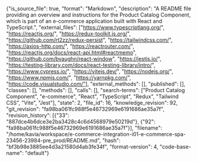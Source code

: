 {"is_source_file": true, "format": "Markdown", "description": "A README file providing an overview and instructions for the Product Catalog Component, which is part of an e-commerce application built with React and TypeScript.", "external_files": ["https://www.typescriptlang.org/", "https://reactjs.org/", "https://redux-toolkit.js.org/", "https://github.com/rt2zz/redux-persist", "https://tailwindcss.com/", "https://axios-http.com/", "https://reactrouter.com/", "https://reactjs.org/docs/react-api.html#reactmemo", "https://github.com/bvaughn/react-window", "https://jestjs.io/", "https://testing-library.com/docs/react-testing-library/intro/", "https://www.cypress.io/", "https://vitejs.dev/", "https://nodejs.org/", "https://www.npmjs.com/", "https://yarnpkg.com/", "https://code.visualstudio.com/"], "external_methods": [], "published": [], "classes": [], "methods": [], "calls": [], "search-terms": ["Product Catalog Component", "e-commerce", "React", "TypeScript", "Redux", "Tailwind CSS", "Vite", "Jest"], "state": 2, "file_id": 16, "knowledge_revision": 92, "git_revision": "fa98ba061fc988f5e46732969e6191686ae35a7f", "revision_history": [{"33": "887dce4b6dce3e2ba3428c4c6d4568979e50219d"}, {"92": "fa98ba061fc988f5e46732969e6191686ae35a7f"}], "filename": "/home/kavia/workspace/e-commerce-integration-i01-e-commerce-spa-23456-23984-pre_prod/README.md", "hash": "bf3b98e3885ee4d3a21580d4ab3fe34f", "format-version": 4, "code-base-name": "default"}
